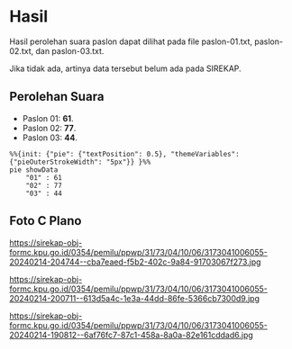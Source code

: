 # Hasil

Hasil perolehan suara paslon dapat dilihat pada file paslon-01.txt, paslon-02.txt, dan paslon-03.txt.

Jika tidak ada, artinya data tersebut belum ada pada SIREKAP.

## Perolehan Suara

 * Paslon 01: **61**.
 * Paslon 02: **77**.
 * Paslon 03: **44**.

```mermaid
%%{init: {"pie": {"textPosition": 0.5}, "themeVariables": {"pieOuterStrokeWidth": "5px"}} }%%
pie showData
    "01" : 61
    "02" : 77
    "03" : 44
```
## Foto C Plano

https://sirekap-obj-formc.kpu.go.id/0354/pemilu/ppwp/31/73/04/10/06/3173041006055-20240214-204744--cba7eaed-f5b2-402c-9a84-91703067f273.jpg

https://sirekap-obj-formc.kpu.go.id/0354/pemilu/ppwp/31/73/04/10/06/3173041006055-20240214-200711--613d5a4c-1e3a-44dd-86fe-5366cb7300d9.jpg

https://sirekap-obj-formc.kpu.go.id/0354/pemilu/ppwp/31/73/04/10/06/3173041006055-20240214-190812--6af76fc7-87c1-458a-8a0a-82e161cddad6.jpg
